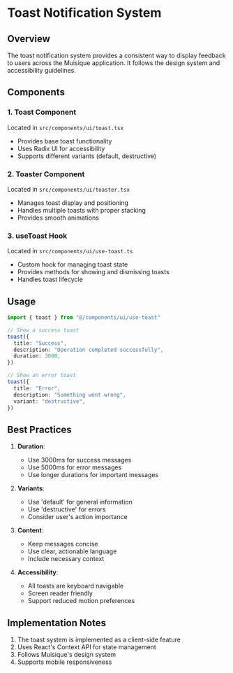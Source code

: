 # Toast Notification System

## Overview
The toast notification system provides a consistent way to display feedback to users across the Muisique application. It follows the design system and accessibility guidelines.

## Components

### 1. Toast Component
Located in `src/components/ui/toast.tsx`
- Provides base toast functionality
- Uses Radix UI for accessibility
- Supports different variants (default, destructive)

### 2. Toaster Component
Located in `src/components/ui/toaster.tsx`
- Manages toast display and positioning
- Handles multiple toasts with proper stacking
- Provides smooth animations

### 3. useToast Hook
Located in `src/components/ui/use-toast.ts`
- Custom hook for managing toast state
- Provides methods for showing and dismissing toasts
- Handles toast lifecycle

## Usage

```typescript
import { toast } from "@/components/ui/use-toast"

// Show a success toast
toast({
  title: "Success",
  description: "Operation completed successfully",
  duration: 3000,
})

// Show an error toast
toast({
  title: "Error",
  description: "Something went wrong",
  variant: "destructive",
})
```

## Best Practices

1. **Duration**: 
   - Use 3000ms for success messages
   - Use 5000ms for error messages
   - Use longer durations for important messages

2. **Variants**:
   - Use 'default' for general information
   - Use 'destructive' for errors
   - Consider user's action importance

3. **Content**:
   - Keep messages concise
   - Use clear, actionable language
   - Include necessary context

4. **Accessibility**:
   - All toasts are keyboard navigable
   - Screen reader friendly
   - Support reduced motion preferences

## Implementation Notes

1. The toast system is implemented as a client-side feature
2. Uses React's Context API for state management
3. Follows Muisique's design system
4. Supports mobile responsiveness
